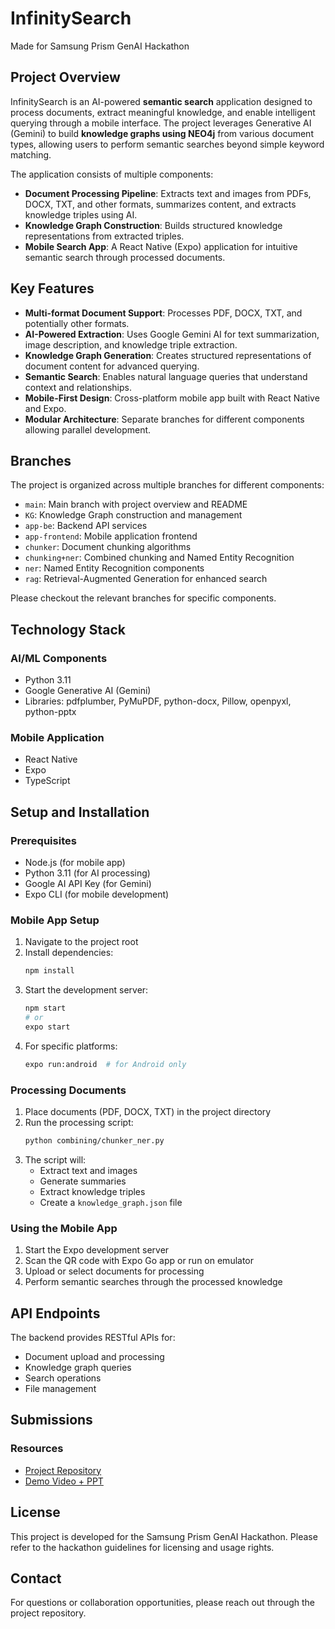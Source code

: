 # InfinitySearch

Made for Samsung Prism GenAI Hackathon

## Project Overview

InfinitySearch is an AI-powered **semantic search** application designed to process documents, extract meaningful knowledge, and enable intelligent querying through a mobile interface. The project leverages Generative AI (Gemini) to build **knowledge graphs using NEO4j** from various document types, allowing users to perform semantic searches beyond simple keyword matching.

The application consists of multiple components:
- **Document Processing Pipeline**: Extracts text and images from PDFs, DOCX, TXT, and other formats, summarizes content, and extracts knowledge triples using AI.
- **Knowledge Graph Construction**: Builds structured knowledge representations from extracted triples.
- **Mobile Search App**: A React Native (Expo) application for intuitive semantic search through processed documents.

## Key Features

- **Multi-format Document Support**: Processes PDF, DOCX, TXT, and potentially other formats.
- **AI-Powered Extraction**: Uses Google Gemini AI for text summarization, image description, and knowledge triple extraction.
- **Knowledge Graph Generation**: Creates structured representations of document content for advanced querying.
- **Semantic Search**: Enables natural language queries that understand context and relationships.
- **Mobile-First Design**: Cross-platform mobile app built with React Native and Expo.
- **Modular Architecture**: Separate branches for different components allowing parallel development.

## Branches

The project is organized across multiple branches for different components:

- `main`: Main branch with project overview and README
- `KG`: Knowledge Graph construction and management
- `app-be`: Backend API services
- `app-frontend`: Mobile application frontend
- `chunker`: Document chunking algorithms
- `chunking+ner`: Combined chunking and Named Entity Recognition
- `ner`: Named Entity Recognition components
- `rag`: Retrieval-Augmented Generation for enhanced search

Please checkout the relevant branches for specific components.

## Technology Stack

### AI/ML Components
- Python 3.11
- Google Generative AI (Gemini)
- Libraries: pdfplumber, PyMuPDF, python-docx, Pillow, openpyxl, python-pptx

### Mobile Application
- React Native
- Expo
- TypeScript

## Setup and Installation

### Prerequisites
- Node.js (for mobile app)
- Python 3.11 (for AI processing)
- Google AI API Key (for Gemini)
- Expo CLI (for mobile development)

### Mobile App Setup
1. Navigate to the project root
2. Install dependencies:
   ```bash
   npm install
   ```
3. Start the development server:
   ```bash
   npm start
   # or
   expo start
   ```
4. For specific platforms:
   ```bash
   expo run:android  # for Android only
   ```

### Processing Documents
1. Place documents (PDF, DOCX, TXT) in the project directory
2. Run the processing script:
   ```bash
   python combining/chunker_ner.py
   ```
3. The script will:
   - Extract text and images
   - Generate summaries
   - Extract knowledge triples
   - Create a `knowledge_graph.json` file

### Using the Mobile App
1. Start the Expo development server
2. Scan the QR code with Expo Go app or run on emulator
3. Upload or select documents for processing
4. Perform semantic searches through the processed knowledge

## API Endpoints

The backend provides RESTful APIs for:
- Document upload and processing
- Knowledge graph queries
- Search operations
- File management


## Submissions

### Resources
- [Project Repository](https://github.com/arunima1406/InfinitySearch)
- [Demo Video + PPT](https://drive.google.com/drive/folders/16VGhchOzv8j8aJ3kQqDY9-tqthJA45E5?usp=sharing)

## License

This project is developed for the Samsung Prism GenAI Hackathon. Please refer to the hackathon guidelines for licensing and usage rights.

## Contact

For questions or collaboration opportunities, please reach out through the project repository.
